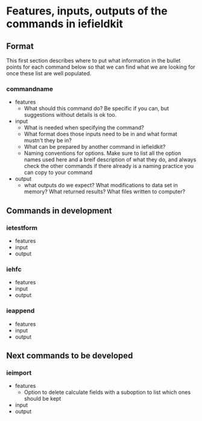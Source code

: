 # Features, inputs, outputs of the commands in iefieldkit

## Format

This first section describes where to put what information in the bullet points for each command below so that we can find what we are looking for once these list are well populated.

### commandname
* features
  * What should this command do? Be specific if you can, but suggestions without details is ok too.
* input
  * What is needed when specifying the command?
  * What format does those inputs need to be in and what format mustn't they be in? 
  * What can be prepared by another command in iefieldkit?
  * Naming conventions for options. Make sure to list all the option names used here and a breif description of what they do, and always check the other commands if there already is a naming practice you can copy to your command
* output
  * what outputs do we expect? What modifications to data set in memory? What returned results? What files written to computer?
  
## Commands in development

### ietestform
* features
* input
* output
### iehfc
* features
* input
* output
### ieappend
* features
* input
* output

## Next commands to be developed

### ieimport
* features
  * Option to delete calculate fields with a suboption to list which ones should be kept
* input
* output

